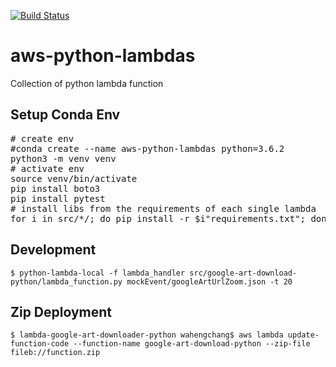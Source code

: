 [![Build Status](https://travis-ci.org/nicor88/aws-python-lambdas.svg?branch=master)](https://travis-ci.org/nicor88/aws-python-lambdas)

# aws-python-lambdas
Collection of python lambda function

## Setup Conda Env
<pre># create env
#conda create --name aws-python-lambdas python=3.6.2
python3 -m venv venv
# activate env
source venv/bin/activate
pip install boto3
pip install pytest
# install libs from the requirements of each single lambda
for i in src/*/; do pip install -r $i"requirements.txt"; done
</pre>


##  Development
```
$ python-lambda-local -f lambda_handler src/google-art-download-python/lambda_function.py mockEvent/googleArtUrlZoom.json -t 20
```


## Zip Deployment
```
$ lambda-google-art-downloader-python wahengchang$ aws lambda update-function-code --function-name google-art-download-python --zip-file fileb://function.zip
```